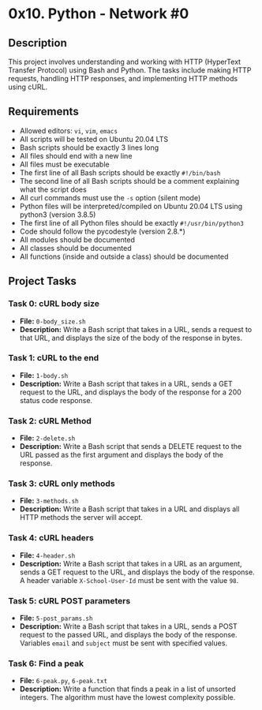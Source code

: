 # 0x10. Python - Network #0

## Description

This project involves understanding and working with HTTP (HyperText Transfer Protocol) using Bash and Python. The tasks include making HTTP requests, handling HTTP responses, and implementing HTTP methods using cURL.

## Requirements

- Allowed editors: `vi`, `vim`, `emacs`
- All scripts will be tested on Ubuntu 20.04 LTS
- Bash scripts should be exactly 3 lines long
- All files should end with a new line
- All files must be executable
- The first line of all Bash scripts should be exactly `#!/bin/bash`
- The second line of all Bash scripts should be a comment explaining what the script does
- All curl commands must use the `-s` option (silent mode)
- Python files will be interpreted/compiled on Ubuntu 20.04 LTS using python3 (version 3.8.5)
- The first line of all Python files should be exactly `#!/usr/bin/python3`
- Code should follow the pycodestyle (version 2.8.*)
- All modules should be documented
- All classes should be documented
- All functions (inside and outside a class) should be documented

## Project Tasks

### Task 0: cURL body size

- **File:** `0-body_size.sh`
- **Description:** Write a Bash script that takes in a URL, sends a request to that URL, and displays the size of the body of the response in bytes.

### Task 1: cURL to the end

- **File:** `1-body.sh`
- **Description:** Write a Bash script that takes in a URL, sends a GET request to the URL, and displays the body of the response for a 200 status code response.

### Task 2: cURL Method

- **File:** `2-delete.sh`
- **Description:** Write a Bash script that sends a DELETE request to the URL passed as the first argument and displays the body of the response.

### Task 3: cURL only methods

- **File:** `3-methods.sh`
- **Description:** Write a Bash script that takes in a URL and displays all HTTP methods the server will accept.

### Task 4: cURL headers

- **File:** `4-header.sh`
- **Description:** Write a Bash script that takes in a URL as an argument, sends a GET request to the URL, and displays the body of the response. A header variable `X-School-User-Id` must be sent with the value `98`.

### Task 5: cURL POST parameters

- **File:** `5-post_params.sh`
- **Description:** Write a Bash script that takes in a URL, sends a POST request to the passed URL, and displays the body of the response. Variables `email` and `subject` must be sent with specified values.

### Task 6: Find a peak

- **File:** `6-peak.py`, `6-peak.txt`
- **Description:** Write a function that finds a peak in a list of unsorted integers. The algorithm must have the lowest complexity possible.
